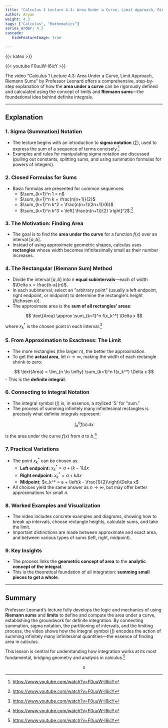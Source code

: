 ```yaml
---
title: "Calculus 1 Lecture 4.3: Area Under a Curve, Limit Approach, Riemann Sums"
author: Aryan
weight: 4.3
tags: ["Calculus", "Mathematics"]
series_order: 4.3
cascade:
   hideFeatureImage: true

---
```


{{< katex >}}

{{< youtube F0uuW-I6icY >}}


The video "Calculus 1 Lecture 4.3: Area Under a Curve, Limit Approach, Riemann Sums" by Professor Leonard offers a comprehensive, step-by-step explanation of how the **area under a curve** can be rigorously defined and calculated using the concept of limits and **Riemann sums**—the foundational idea behind definite integrals.

***

## Explanation

### 1. **Sigma (Summation) Notation**

- The lecture begins with an introduction to **sigma notation** (∑), used to express the sum of a sequence of terms concisely.[^1]
- Examples and rules for manipulating sigma notation are discussed (pulling out constants, splitting sums, and using summation formulas for powers of integers).


### 2. **Closed Formulas for Sums**

- Basic formulas are presented for common sequences:
    - $\sum_{k=1}^n 1 = n$
    - $\sum_{k=1}^n k = \frac{n(n+1)}{2}$
    - $\sum_{k=1}^n k^2 = \frac{n(n+1)(2n+1)}{6}$
    - $\sum_{k=1}^n k^3 = \left[ \frac{n(n+1)}{2} \right]^2$.[^1]


### 3. **The Motivation: Finding Area**

- The goal is to find the **area under the curve** for a function $f(x)$ over an interval $[a, b]$.
- Instead of using approximate geometric shapes, calculus uses **rectangles** whose width becomes infinitesimally small as their number increases.


### 4. **The Rectangular (Riemann Sum) Method**

- Divide the interval $[a, b]$ into $n$ **equal subintervals**—each of width $\Delta x = \frac{b-a}{n}$.
- In each subinterval, select an "arbitrary point" (usually a left endpoint, right endpoint, or midpoint) to determine the rectangle's height ($f(\text{chosen } x)$).
- The approximate area is the **sum of all rectangles’ areas**:

$$
\text{Area} \approx \sum_{k=1}^n f(x_k^*) \Delta x
$$

where $x_k^*$ is the chosen point in each interval.[^1]


### 5. **From Approximation to Exactness: The Limit**

- The more rectangles (the larger $n$), the better the approximation.
- To get the **actual area**, let $n \to \infty$, making the width of each rectangle shrink to zero:

$$
\text{Area} = \lim_{n \to \infty} \sum_{k=1}^n f(x_k^*) \Delta x
$$
    - This is the **definite integral**.


### 6. **Connecting to Integral Notation**

- The integral symbol ($\int$) is, in essence, a stylized 'S' for "sum."
- The process of summing infinitely many infinitesimal rectangles is precisely what definite integrals represent:

$$
\int_a^b f(x) \, dx
$$

is the area under the curve $f(x)$ from $a$ to $b$.[^1]


### 7. **Practical Variations**

- The point $x_k^*$ can be chosen as:
    - **Left endpoint:** $x_k^* = a + (k-1)\Delta x$
    - **Right endpoint:** $x_k^* = a + k\Delta x$
    - **Midpoint:** $x_k^* = a + \left(k - \frac{1}{2}\right)\Delta x$
- All choices yield the same answer as $n \to \infty$, but may offer better approximations for small $n$.


### 8. **Worked Examples and Visualization**

- The video includes concrete examples and diagrams, showing how to break up intervals, choose rectangle heights, calculate sums, and take the limit.
- Important distinctions are made between approximate and exact area, and between various types of sums (left, right, midpoint).


### 9. **Key Insights**

- The process links the **geometric concept of area** to the **analytic concept of the integral**.
- This is the theoretical foundation of all integration: **summing small pieces to get a whole**.

***

## Summary

Professor Leonard’s lecture fully develops the logic and mechanics of using **Riemann sums** and **limits** to define and compute the area under a curve, establishing the groundwork for definite integration. By connecting summation, sigma notation, the partitioning of intervals, and the limiting process, the video shows how the integral symbol (∫) encodes the action of summing infinitely many infinitesimal quantities—the essence of finding area in calculus.

This lesson is central for understanding how integration works at its most fundamental, bridging geometry and analysis in calculus.[^1]

<div style="text-align: center">⁂</div>

[^1]: https://www.youtube.com/watch?v=F0uuW-I6icY

